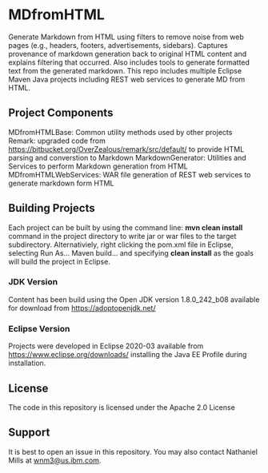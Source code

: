 # MDfromHTML
Generate Markdown from HTML using filters to remove noise from web pages (e.g., headers, footers, advertisements, sidebars). Captures provenance of markdown generation back to original HTML content and explains filtering that occurred. Also includes tools to generate formatted text from the generated markdown. This repo includes multiple Eclipse Maven Java projects including REST web services to generate MD from HTML.

## Project Components
MDfromHTMLBase: Common utility methods used by other projects
Remark: upgraded code from https://bitbucket.org/OverZealous/remark/src/default/ to provide HTML parsing and converstion to Markdown
MarkdownGenerator: Utilities and Services to perform Markdown generation from HTML
MDfromHTMLWebServices: WAR file generation of REST web services to  generate markdown form  HTML

## Building Projects
Each project can be  built by using the  command line: **mvn clean install** command in the project directory to write jar or war files to the target subdirectory. Alternativiely, right clicking the pom.xml file in Eclipse, selecting Run As... Maven build... and specifying  **clean  install** as the goals will build the project in Eclipse. 

### JDK Version
Content has been build using the Open  JDK version 1.8.0_242_b08 available  for download from https://adoptopenjdk.net/

### Eclipse Version
Projects  were developed in Eclipse 2020-03 available from  https://www.eclipse.org/downloads/ installing the Java EE Profile during installation.

## License
The  code  in this repository is licensed under the  Apache 2.0 License

## Support
It is best to open an issue in this repository. You may also contact Nathaniel Mills at wnm3@us.ibm.com.